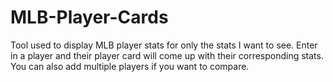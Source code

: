 # MLB-Player-Cards
Tool used to display MLB player stats for only the stats I want to see.
Enter in a player and their player card will come up with their corresponding stats.
You can also add multiple players if you want to compare.
